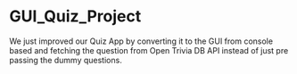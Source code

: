 # GUI_Quiz_Project
We just improved our Quiz App by converting it to the GUI from console based and fetching the question from Open Trivia DB API instead of just pre passing the dummy questions.
